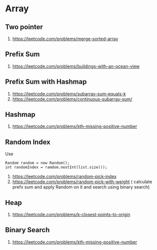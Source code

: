 Array
=======

Two pointer
--------------
1. https://leetcode.com/problems/merge-sorted-array

Prefix Sum
--------------
1. https://leetcode.com/problems/buildings-with-an-ocean-view

Prefix Sum with Hashmap
--------------------------
1. https://leetcode.com/problems/subarray-sum-equals-k
2. https://leetcode.com/problems/continuous-subarray-sum/

Hashmap
----------
1. https://leetcode.com/problems/kth-missing-positive-number

Random Index
------------
Use 
```
Random random = new Random();
int randomIndex = ramdom.nextInt(list.size());
```
1. https://leetcode.com/problems/random-pick-index
2. https://leetcode.com/problems/random-pick-with-weight ( calculate prefx sum and apply Random on it and search using binary search)


Heap
----
1. https://leetcode.com/problems/k-closest-points-to-origin

Binary Search
-------------
1. https://leetcode.com/problems/kth-missing-positive-number
